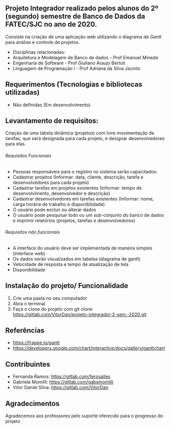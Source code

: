 ## Projeto Integrador realizado pelos alunos do 2º (segundo) semestre de Banco de Dados da FATEC/SJC no ano de 2020.

Consiste na criação de uma aplicação web utilizando o diagrama de Gantt para análise e controle de projetos.

- Disciplinas relacionadas:
- Arquitetura e Modelagem de Banco de dados - Prof Emanuel Mineda
- Engenharia de Software - Prof Giuliano Araujo Bertoti
- Linguagem de Programação I - Prof Adriana da Silva Jacinto


## Requerimentos (Tecnologias e bibliotecas utilizadas)

- Não definidas (Em desenvolvimento)

## Levantamento de requisitos:
Criação de uma tabela dinâmica (projetos) com livre movimentação de tarefas, que será designada para cada projeto, e designar desenvolvedores para elas.

###### Requisitos Funcionais
- Pessoas responsáveis para o registro no sistema serão capacitados:
- Cadastrar projetos (Informar: data, cliente, descrição, tarefa e desenvolvedores para cada projeto)
- Cadastrar tarefas em projetos existentes (Informar: tempo de desenvolvimento, desenvolvedor e descrição)
- Cadastrar desenvolvedores em tarefas existentes (Informar: nome, carga horária de trabalho e disponibilidade)
- O usuário pode excluir ou alterar dados 
- O usuário pode pesquisar todo ou um sub-conjunto do banco de dados	 e imprimir relatórios (projetos, tarefas e desenvolvedores)

###### Requisitos não funcionais
- A interface do usuário deve ser implementada de maneira simples (interface web)
- Os dados serão visualizados em tabelas (diagrama de gantt)
- Velocidade de resposta e tempo de atualização de tela
- Disponibilidade



## Instalação do projeto/ Funcionalidade

1. Crie uma pasta no seu computador
2. Abra o terminal
3. Faça o clone do projeto com git clone https://gitlab.com/VitorDan/projeto-integrador-2-sem.-2020.git


## Referências 

- https://frappe.io/gantt
- https://developers.google.com/chart/interactive/docs/gallery/ganttchart


## Contribuintes

- Fernanda Ramos: https://gitlab.com/ferpsalles
- Gabriela Momilli: https://gitlab.com/gabsmomilli
- Vitor Daniel Silva: https://gitlab.com/VitorDan


## Agradecimentos

Agradecemos aos professores pelo suporte oferecido para o progresso do projeto
